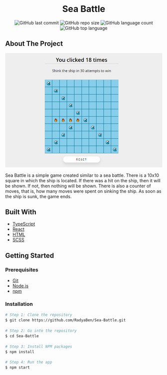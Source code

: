<div align='center'>
	<br>
	<h1>Sea Battle</h1>
</div>

<!-- PROJECT SHIELDS -->
<div align='center'>

   ![GitHub last commit](https://img.shields.io/github/last-commit/RadyaBen/Sea-Battle?style=plastic)
   ![GitHub repo size](https://img.shields.io/github/repo-size/RadyaBen/Sea-Battle?style=plastic)
   ![GitHub language count](https://img.shields.io/github/languages/count/RadyaBen/Sea-Battle?style=plastic)
   ![GitHub top language](https://img.shields.io/github/languages/top/RadyaBen/Sea-Battle?style=plastic)

</div>

<!-- ABOUT THE PROJECT -->
## About The Project

<img src='src/assets/image/app-screenshot.png' max-width='100%' height='auto' alt='Sea Battle' title='Sea Battle'>

Sea Battle is a simple game created similar to a sea battle. There is a 10x10 square in which the ship is located. If there was a hit on the ship, then it will be shown. If not, then nothing will be shown. There is also a counter of moves, that is, how many moves were spent on sinking the ship. As soon as the ship is sunk, the game ends. 

## Built With

* [TypeScript](https://www.typescriptlang.org/)
* [React](https://reactjs.org/) 
* [HTML](https://developer.mozilla.org/en-US/docs/Web/HTML) 
* [SCSS](https://sass-lang.com/) 

<!-- GETTING STARTED -->
## Getting Started

### Prerequisites

* [Git](https://git-scm.com)
* [Node.js](https://nodejs.org/en/download/)
* [npm](http://npmjs.com)

### Installation

```sh
# Step 1: Clone the repository
$ git clone https://github.com/RadyaBen/Sea-Battle.git

# Step 2: Go into the repository 
$ cd Sea-Battle

# Step 3: Install NPM packages
$ npm install

# Step 4: Run the app 
$ npm start
```